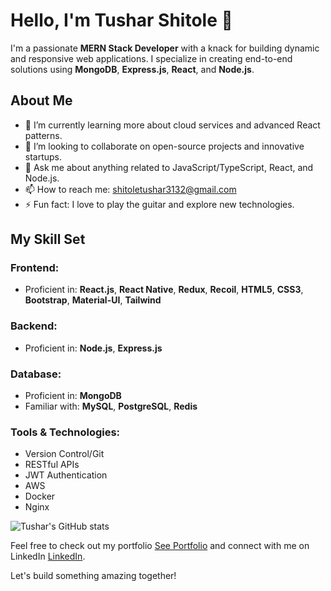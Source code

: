 # Hello, I'm Tushar Shitole 👋

I'm a passionate **MERN Stack Developer** with a knack for building dynamic and responsive web applications. I specialize in creating end-to-end solutions using **MongoDB**, **Express.js**, **React**, and **Node.js**.

## About Me
- 🌱 I’m currently learning more about cloud services and advanced React patterns.
- 👯 I’m looking to collaborate on open-source projects and innovative startups.
- 💬 Ask me about anything related to JavaScript/TypeScript, React, and Node.js.
- 📫 How to reach me: shitoletushar3132@gmail.com
- ⚡ Fun fact: I love to play the guitar and explore new technologies.

## My Skill Set
### Frontend:
- Proficient in: **React.js**, **React Native**, **Redux**, **Recoil**, **HTML5**, **CSS3**, **Bootstrap**, **Material-UI**, **Tailwind**

### Backend:
- Proficient in: **Node.js**, **Express.js**

### Database:
- Proficient in: **MongoDB**
- Familiar with: **MySQL**, **PostgreSQL**, **Redis**

### Tools & Technologies:
- Version Control/Git
- RESTful APIs
- JWT Authentication
- AWS
- Docker
- Nginx

![Tushar's GitHub stats](https://github-readme-stats.vercel.app/api?username=shitoletushar3132&show_icons=true&theme=radical)


Feel free to check out my portfolio <a href="https://tusharshitole.site" target="_blank">See Portfolio</a> and connect with me on LinkedIn <a href="https://www.linkedin.com/in/shitoletushar3132/" target="_blank">LinkedIn</a>.

Let's build something amazing together!

